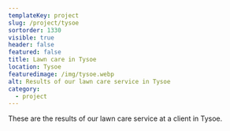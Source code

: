 ```yaml
---
templateKey: project
slug: /project/tysoe
sortorder: 1330
visible: true
header: false
featured: false
title: Lawn care in Tysoe
location: Tysoe
featuredimage: /img/tysoe.webp
alt: Results of our lawn care service in Tysoe
category:
  - project
---
```


These are the results of our lawn care service at a client in Tysoe.
